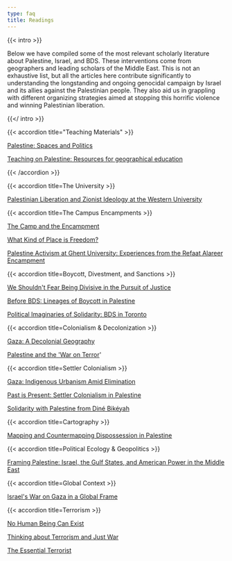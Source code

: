 ```yaml
---
type: faq
title: Readings
---
```


{{< intro >}}

Below we have compiled some of the most relevant scholarly literature about Palestine, Israel, and BDS. These interventions come from geographers and leading scholars of the Middle East. This is not an exhaustive list, but all the articles here contribute significantly to understanding the longstanding and ongoing genocidal campaign by Israel and its allies against the Palestinian people. They also aid us in grappling with different organizing strategies aimed at stopping this horrific violence and winning Palestinian liberation.

{{</ intro >}}

{{< accordion title="Teaching Materials" >}}

[Palestine: Spaces and Politics](https://palestine.araburbanism.com/) 

[Teaching on Palestine: Resources for geographical education](https://storymaps.arcgis.com/collections/8a004fa3a25b45a48155252f17f8a21b)

{{< /accordion >}}

{{< accordion title=The University >}}

[Palestinian Liberation and Zionist Ideology at the Western University](https://read.dukeupress.edu/south-atlantic-quarterly/article/124/2/399/393162/Palestinian-Liberation-and-Zionist-Ideology-at-the?searchresult=1)

{{< accordion title=The Campus Encampments >}}

[The Camp and the Encampment](https://read.dukeupress.edu/south-atlantic-quarterly/article/124/2/424/393161/The-Camp-and-the-Encampment-Reflections-on)

[What Kind of Place is Freedom?](https://antipodeonline.org/2024/10/24/what-kind-of-place-is-freedom/)

[Palestine Activism at Ghent University: Experiences from the Refaat Alareer Encampment](https://read.dukeupress.edu/south-atlantic-quarterly/article/124/2/434/393163/Palestine-Activism-at-Ghent-University-Experiences?searchresult=1)

{{< accordion title=Boycott, Divestment, and Sanctions >}}

[We Shouldn't Fear Being Divisive in the Pursuit of Justice](https://www.thenation.com/article/activism/bds-divisiveness-ethics/)

[Before BDS: Lineages of Boycott in Palestine](https://doi.org/10.1215/01636545-7323408)

[Political Imaginaries of Solidarity: BDS in Toronto](https://www.tandfonline.com/doi/full/10.1080/14742837.2024.2321132?casa_token=We_QC3a-VK4AAAAA%3Av2nwNoh4htTt_JVvcWK_U_kgM_GItw-TZ2_dLqA7IyJQLwV-9jIR082_IdxYoOsD4Pqnu-CvyFYJ#abstract)

{{< accordion title=Colonialism & Decolonization >}}

[Gaza: A Decolonial Geography](https://rgs-ibg.onlinelibrary.wiley.com/doi/full/10.1111/tran.12675?casa_token=SAVLAc_C6QsAAAAA%3AGRyml5zFkvXVnnwX95oWleKNETyoVLMMh23s4NrYcRVhvA035bf4kwe5-jPeXPFIFzclSrYn02-_Dvg)

[Palestine and the 'War on Terror](https://muse.jhu.edu/article/181207/pdf)'

{{< accordion title=Settler Colonialism >}}

[Gaza: Indigenous Urbanism Amid Elimination](https://muse.jhu.edu/pub/23/article/957108/pdf?casa_token=eaw884xEM4UAAAAA:maQtQyGKpMfd43qHYG7xIK6_sH48buSZ3OPV60bOPLD2cwdGohiXE90oU7grr9M4lW-tICW5uQ)

[Past is Present: Settler Colonialism in Palestine](https://www.tandfonline.com/doi/pdf/10.1080/2201473X.2012.10648823)

[Solidarity with Palestine from Diné Bikéyah](https://www.jstor.org/stable/43822934?seq=1)

{{< accordion title=Cartography >}}

[Mapping and Countermapping Dispossession in Palestine](https://rgs-ibg.onlinelibrary.wiley.com/doi/full/10.1111/tran.12708)

{{< accordion title=Political Ecology & Geopolitics >}}

[Framing Palestine: Israel, the Gulf States, and American Power in the Middle East](https://www.tni.org/en/article/framing-palestine)

{{< accordion title=Global Context >}}

[Israel's War on Gaza in a Global Frame](https://onlinelibrary.wiley.com/doi/full/10.1111/anti.13094)

{{< accordion title=Terrorism >}}

[No Human Being Can Exist](https://www.nplusonemag.com/online-only/online-only/no-human-being-can-exist/)

[Thinking about Terrorism and Just War](https://www.tandfonline.com/doi/full/10.1080/09557570902956580)

[The Essential Terrorist](https://www.jstor.org/stable/41857908?casa_token=Wn2_8T0tH04AAAAA%3AY0jAERb0mLWgCjwIThRwZ5rgXCMPk2tKlCay0HDsbmPpgZ0KwZjomdTYpa6ycFklQHoJoULHBwlgFq5dcxd5MB3YSrWbAi5PdxV1W19EH-9gwma5Soc&seq=1)
